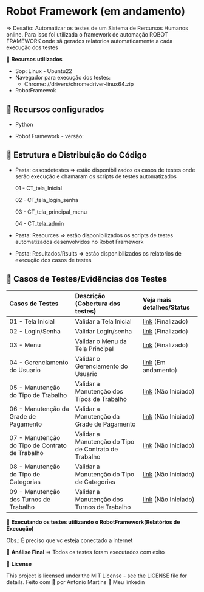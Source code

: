 # Robot Framework (em andamento)

=> Desafio: Automatizar os testes de um Sistema de Rercursos Humanos online. Para isso foi utilizada o framework de automação 
ROBOT FRAMEWORK onde sã gerados relatorios automaticamente a cada execução dos testes

🚀 **Recursos utilizados**
- Sop: Linux - Ubuntu22
- Navegador para execução dos testes:
    - Chrome: //drivers/chromedriver-linux64.zip
- RobotFramewok

## 🔖 Recursos configurados
- Python 

- Robot Framework - versão:

## 🔖 Estrutura e Distribuição do Código
- Pasta: casosdetestes => estão disponibilizados os casos de testes onde serão execução e chamaram os scripts de testes automatizados
  
  01 - CT_tela_Inicial
  
  02 - CT_tela_login_senha

  03 - CT_tela_principal_menu

  04 - CT_tela_admin

- Pasta: Resources => estão disponibilizados os scripts de testes automatizados desenvolvidos no Robot Framework

- Pasta: Resultados/Rsults => estão disponibilizados os relatorios de execução dos casos de testes
  

## 🔖 Casos de Testes/Evidências dos Testes

| Casos de Testes                            | Descrição (Cobertura dos testes)                                                      | Veja mais detalhes/Status|
| :-----------------                                           | :------------------------------------------------------------------ | :---------------------   |
| 01 - Tela Inicial                                            | Validar a Tela Inicial                                              | [link](https://github.com/antoniogmartins/Interfaces/blob/main/RobotFramework/CT_TelaInicial.md) (Finalizado)                                                         |
| 02 - Login/Senha                                             | Validar Login/senha                                                 | [link](https://github.com/antoniogmartins/Interfaces/blob/main/RobotFramework/CT_Login_Senha.md) (Finalizado)                                                         |
| 03 - Menu                                                    | Validar o Menu da Tela Principal                                    | [link](https://github.com/antoniogmartins/Interfaces/blob/main/RobotFramework/CT_Menu.md)  (Finalizado)                                                               |
| 04 - Gerenciamento do Usuario                                | Validar o Gerenciamento do Usuario                                  | [link](https://github.com/antoniogmartins/Interfaces/blob/main/RobotFramework/CT_Adm_Gerenciamento_Usuario.md) (Em andamento)                                             |
| 05 - Manutenção do Tipo de Trabalho                          | Validar a Manutenção dos Típos de Trabalho                          | [link](https://github.com/antoniogmartins/Interfaces/blob/main/RobotFramework/CT_Adm_Job_Titles.md) (Não Iniciado)                                                    |
| 06 - Manutenção da Grade de Pagamento                        | Validar a Manutenção da Grade de Pagamento                          | [link](https://github.com/antoniogmartins/Interfaces/blob/main/RobotFramework/CT_Adm_Pay_Grades.md) (Não Iniciado)                                                    |
| 07 - Manutenção do Tipo de Contrato de Trabalho              | Validar a Manutenção do Tipo de Contrato de Trabalho                | [link](https://github.com/antoniogmartins/Interfaces/blob/main/RobotFramework/CT_Adm_Employment_Status.md) (Não Iniciado)                                             |                        
| 08 - Manutenção do Tipo de Categorias                        | Validar a Manutenção do Tipo de Categorias                          | [link](https://github.com/antoniogmartins/Interfaces/blob/main/RobotFramework/CT_Adm_Job_Categories.md) (Não Iniciado)                                                |                        
| 09 - Manutenção dos Turnos de Trabalho                       | Validar a Manutenção dos Turnos de Trabalho                         | [link](https://github.com/antoniogmartins/Interfaces/blob/main/RobotFramework/CT_Adm_Work_Shifts.md) (Não Iniciado)                                                   |                        



🚀 **Executando os testes utilizando o RobotFramework(Relatórios de Execução)**

Obs.: É preciso que vc esteja conectado a internet

🚀 **Análise Final**
=> Todos os testes foram executados com exito

📝 **License**

This project is licensed under the MIT License - see the LICENSE file for details.
Feito com 💜  por Antonio Martins 👋   Meu linkedin


